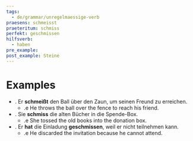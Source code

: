 ```yaml
---
tags:
  - de/grammar/unregelmaessige-verb
praesens: schmeisst
praeteritum: schmiss
perfekt: geschmissen
hilfsverb:
  - haben
pre_example: 
post_example: Steine
---
```


# Examples
- . Er **schmeißt** den Ball über den Zaun, um seinen Freund zu erreichen.
	- .e He throws the ball over the fence to reach his friend.
- . Sie **schmiss** die alten Bücher in die Spende-Box.
	- .e She tossed the old books into the donation box.
- . Er **hat** die Einladung **geschmissen**, weil er nicht teilnehmen kann.
	- .e He discarded the invitation because he cannot attend.
